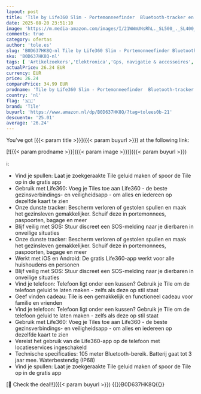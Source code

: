 ```yaml
---
layout: post
title: 'Tile by Life360 Slim - Portemonneefinder  Bluetooth-tracker en itemfinder voor bagagelabels  paspoorten en meer. Zowel iOS- als Android-compatibel. Telefoonfinder. 1 stuk  zwart '
date: 2025-08-20 23:51:10
image: 'https://m.media-amazon.com/images/I/21WWmUNsRhL._SL500_._SL400_.jpg'
comments: true
category: ofertas
author: 'tole.es'
slug: 'B0D637HK8Q-nl Tile by Life360 Slim - Portemonneefinder Bluetooth-tracker...'
sku: 'B0D637HK8Q-nl'
tags: [ 'Artikelzoekers','Elektronica','Gps, navigatie & accessoires','tile','🇳🇱', ]
actualPrice: 26.24 EUR
currency: EUR
price: 26.24
comparePrice: 34.99 EUR
prodname: 'Tile by Life360 Slim - Portemonneefinder  Bluetooth-tracker en itemfinder voor bagagelabels  paspoorten en meer. Zowel iOS- als Android-compatibel. Telefoonfinder. 1 stuk  zwart '
country: 'nl'
flag: '🇳🇱'
brand: 'Tile'
buyurl: 'https://www.amazon.nl/dp/B0D637HK8Q/?tag=tolees0b-21'
descuento: '25.01'
average: '26.24'
---
```


You've got [{{< param title >}}]({{< param buyurl >}}) at the following link:

[![{{< param prodname >}}]({{< param image >}})]({{< param buyurl >}})

ℹ️:

- Vind je spullen: Laat je zoekgeraakte Tile geluid maken of spoor de Tile op in de gratis app
- Gebruik met Life360: Voeg je Tiles toe aan Life360 - de beste gezinsverbindings- en veiligheidsapp - om alles en iedereen op dezelfde kaart te zien
- Onze dunste tracker: Bescherm verloren of gestolen spullen en maak het gezinsleven gemakkelijker. Schuif deze in portemonnees, paspoorten, bagage en meer
- Blijf veilig met SOS: Stuur discreet een SOS-melding naar je dierbaren in onveilige situaties
- Onze dunste tracker: Bescherm verloren of gestolen spullen en maak het gezinsleven gemakkelijker. Schuif deze in portemonnees, paspoorten, bagage en meer
- Werkt met iOS en Android: De gratis Life360-app werkt voor alle huishoudens en personen
- Blijf veilig met SOS: Stuur discreet een SOS-melding naar je dierbaren in onveilige situaties
- Vind je telefoon: Telefoon ligt onder een kussen? Gebruik je Tile om de telefoon geluid te laten maken - zelfs als deze op stil staat
- Geef vinden cadeau: Tile is een gemakkelijk en functioneel cadeau voor familie en vrienden
- Vind je telefoon: Telefoon ligt onder een kussen? Gebruik je Tile om de telefoon geluid te laten maken - zelfs als deze op stil staat
- Gebruik met Life360: Voeg je Tiles toe aan Life360 - de beste gezinsverbindings- en veiligheidsapp - om alles en iedereen op dezelfde kaart te zien
- Vereist het gebruik van de Life360-app op de telefoon met locatieservices ingeschakeld
- Technische specificaties: 105 meter Bluetooth-bereik. Batterij gaat tot 3 jaar mee. Waterbestendig (IP68)
- Vind je spullen: Laat je zoekgeraakte Tile geluid maken of spoor de Tile op in de gratis app

[🛒 Check the deal!!]({{< param buyurl >}})
{{<world>}}B0D637HK8Q{{</world>}}
